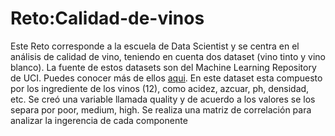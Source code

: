# Reto:Calidad-de-vinos
Este Reto corresponde a la escuela de Data Scientist y se centra en el análisis de calidad de vino, teniendo en cuenta dos dataset (vino tinto y vino blanco).
La fuente de estos datasets son del Machine Learning Repository de UCI. Puedes conocer más de ellos [aqui](https://archive.ics.uci.edu/ml/datasets/wine+quality).
En este dataset esta compuesto por los ingrediente de los vinos (12), como acidez, azcuar, ph, densidad, etc.
Se creó una variable llamada quality y de acuerdo a los valores se los separa por poor, medium, high. Se realiza una matriz de correlación para analizar la ingerencia de cada componente
